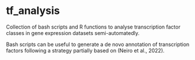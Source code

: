 # tf_analysis

Collection of bash scripts and R functions to analyse transcription factor classes in gene expression datasets semi-automatedly.

Bash scripts can be useful to generate a de novo annotation of transcription factors following a strategy partially based on (Neiro et al., 2022).
